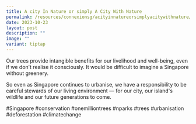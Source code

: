 ```yaml
---
title: A city In Nature or simply A City With Nature
permalink: /resources/connexionsg/acityinnatureorsimplyacitywithnature/
date: 2023-10-23
layout: post
description: ""
image: ""
variant: tiptap
---
```

<p>Our trees provide intangible benefits for our livelihood and well-being,
even if we don’t realise it consciously. It would be difficult to imagine
a Singapore without greenery.</p>
<p>So even as Singapore continues to urbanise, we have a responsibility to
be careful stewards of our living environment — for our city, our island's
wildlife and our future generations to come.</p>
<p>#Singapore #conservation #onemilliontrees #nparks #trees #urbanisation
#deforestation #climatechange</p>
<p></p>
<p></p>